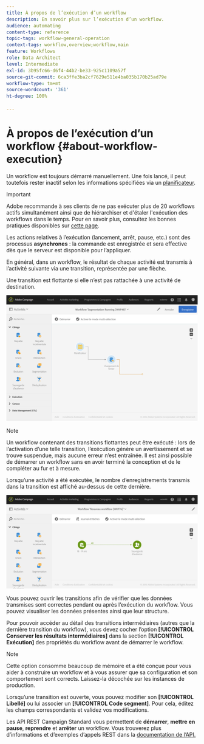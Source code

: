 ```yaml
---
title: À propos de l’exécution d’un workflow
description: En savoir plus sur l’exécution d’un workflow.
audience: automating
content-type: reference
topic-tags: workflow-general-operation
context-tags: workflow,overview;workflow,main
feature: Workflows
role: Data Architect
level: Intermediate
exl-id: 3b95fc66-d6f4-44b2-be33-925c1109a57f
source-git-commit: 6ca3ffe3ba2cf7629e511e4ba035b170b25ad79e
workflow-type: tm+mt
source-wordcount: '361'
ht-degree: 100%

---
```


# À propos de l’exécution d’un workflow {#about-workflow-execution}

Un workflow est toujours démarré manuellement. Une fois lancé, il peut toutefois rester inactif selon les informations spécifiées via un [planificateur](../../automating/using/scheduler.md).

>[!IMPORTANT]
>
> Adobe recommande à ses clients de ne pas exécuter plus de 20 workflows actifs simultanément ainsi que de hiérarchiser et d&#39;étaler l&#39;exécution des workflows dans le temps. Pour en savoir plus, consultez les bonnes pratiques disponibles sur [cette page](../../automating/using/best-practices-workflows.md).

Les actions relatives à l’exécution (lancement, arrêt, pause, etc.) sont des processus **asynchrones** : la commande est enregistrée et sera effective dès que le serveur est disponible pour l’appliquer.

En général, dans un workflow, le résultat de chaque activité est transmis à l’activité suivante via une transition, représentée par une flèche.

Une transition est flottante si elle n’est pas rattachée à une activité de destination.

![](assets/wkf_execution_1.png)

>[!NOTE]
>
>Un workflow contenant des transitions flottantes peut être exécuté : lors de l’activation d’une telle transition, l’exécution génère un avertissement et se trouve suspendue, mais aucune erreur n’est entraînée. Il est ainsi possible de démarrer un workflow sans en avoir terminé la conception et de le compléter au fur et à mesure.

Lorsqu’une activité a été exécutée, le nombre d’enregistrements transmis dans la transition est affiché au-dessus de cette dernière.

![](assets/wkf_transition_count.png)

Vous pouvez ouvrir les transitions afin de vérifier que les données transmises sont correctes pendant ou après l’exécution du workflow. Vous pouvez visualiser les données présentes ainsi que leur structure.

Pour pouvoir accéder au détail des transitions intermédiaires (autres que la dernière transition du workflow), vous devez cocher l’option **[!UICONTROL Conserver les résultats intermédiaires]** dans la section **[!UICONTROL Exécution]** des propriétés du workflow avant de démarrer le workflow.

>[!NOTE]
>
>Cette option consomme beaucoup de mémoire et a été conçue pour vous aider à construire un workflow et à vous assurer que sa configuration et son comportement sont corrects. Laissez-la décochée sur les instances de production.

Lorsqu’une transition est ouverte, vous pouvez modifier son **[!UICONTROL Libellé]** ou lui associer un **[!UICONTROL Code segment]**. Pour cela, éditez les champs correspondants et validez vos modifications.

Les API REST Campaign Standard vous permettent de **démarrer**, **mettre en pause**, **reprendre** et **arrêter** un workflow. Vous trouverez plus d’informations et d’exemples d’appels REST dans la [documentation de l’API.](../../api/using/controlling-a-workflow.md)
